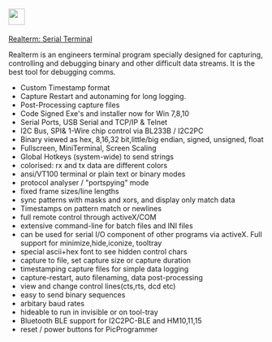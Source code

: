 ﻿# <img src="https://raw.githubusercontent.com/cardinal-tom/ChocolateyPackages/master/realterm/realterm_animated_all.gif" width="32" height="32"/>
[Realterm: Serial Terminal](https://chocolatey.org/packages/realterm)

Realterm is an engineers terminal program specially designed for capturing, controlling and debugging binary and other difficult data streams. It is the best tool for debugging comms.
 - Custom Timestamp format
 - Capture Restart and autonaming for long logging.
 - Post-Processing capture files 
 - Code Signed Exe's and installer now for Win 7,8,10
 - Serial Ports, USB Serial and TCP/IP &  Telnet
 - I2C Bus, SPI& 1-Wire chip control via BL233B / I2C2PC
 - Binary viewed as hex, 8,16,32 bit,little/big endian, signed, unsigned, float
 - Fullscreen, MiniTerminal, Screen Scaling
 - Global Hotkeys (system-wide) to send strings
 - colorised: rx and tx data are different colors
 - ansi/VT100 terminal or plain text or binary modes
 - protocol analyser / "portspying" mode
 - fixed frame sizes/line lengths
 - sync patterns with masks and xors, and display only match data
 - Timestamps on pattern match or newlines
 - full remote control through activeX/COM
 - extensive command-line for batch files and INI files
 - can be used for serial I/O component of other programs via activeX. Full support for minimize,hide,iconize, tooltray
 - special ascii+hex font to see hidden control chars
 - capture to file, set capture size or capture duration
 - timestamping capture files for simple data logging
 - capture-restart, auto filenaming, data post-processing
 - view and change control lines(cts,rts, dcd etc)
 - easy to send binary sequences
 - arbitary baud rates
 - hideable to run in invisible or on tool-tray
 - Bluetooth BLE support for I2C2PC-BLE and HM10,11,15
 - reset / power buttons for PicProgrammer
